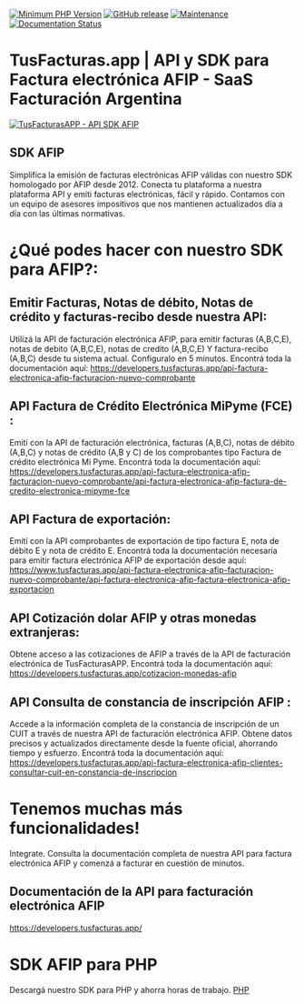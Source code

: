 

[![Minimum PHP Version](https://img.shields.io/badge/php-%3E%3D%207.2-8892BF.svg)](https://php.net/)
[![GitHub release](https://img.shields.io/badge/version-1.0-brightgreen)](https://github.com/vousys/tusfacturas/releases/)
[![Maintenance](https://img.shields.io/badge/Maintained%3F-yes-green.svg)](https://github.com/vousys/tusfacturas/graphs/commit-activity)
[![Documentation Status](https://readthedocs.org/projects/ansicolortags/badge/?version=latest)](https://developers.tusfacturas.app/)


# TusFacturas.app |  API y SDK para Factura electrónica AFIP - SaaS Facturación Argentina

[![TusFacturasAPP - API SDK AFIP](https://cdn.tusfacturas.app/web/images/ig/157.webp)](https://cdn.tusfacturas.app/web/images/ig/157.webp)

## SDK AFIP
Simplifica la emisión de facturas electrónicas AFIP válidas con nuestro SDK homologado por AFIP desde 2012.
Conecta tu plataforma a nuestra plataforma API y emiti facturas electrónicas, fácil y rápido. 
Contamos con un equipo de asesores impositivos que nos mantienen actualizados día a día con las últimas normativas.

# ¿Qué podes hacer con nuestro SDK para AFIP?:

## Emitir Facturas, Notas de débito, Notas de crédito y facturas-recibo desde nuestra API:
Utilizá la API de facturación electrónica AFIP, para emitir facturas (A,B,C,E), notas de debito (A,B,C,E), notas de credito (A,B,C,E) Y factura-recibo (A,B,C) desde tu sistema actual. Configuralo en 5 minutos.
Encontrá toda la documentación aquí: https://developers.tusfacturas.app/api-factura-electronica-afip-facturacion-nuevo-comprobante


## API Factura de Crédito Electrónica MiPyme (FCE) :
Emití con la API de facturación electrónica, facturas (A,B,C), notas de débito (A,B,C) y notas de crédito (A,B y C) de los comprobantes tipo Factura de crédito electrónica Mi Pyme.
Encontrá toda la documentación aquí: https://developers.tusfacturas.app/api-factura-electronica-afip-facturacion-nuevo-comprobante/api-factura-electronica-afip-factura-de-credito-electronica-mipyme-fce

## API Factura de exportación:
Emití con la API comprobantes de exportación de tipo factura E, nota de débito E y nota de crédito E.
Encontrá toda la documentación necesaria para emitir factura electrónica AFIP de exportación desde aquí: https://www.tusfacturas.app/api-factura-electronica-afip-facturacion-nuevo-comprobante/api-factura-electronica-afip-factura-electronica-afip-exportacion

## API Cotización dolar AFIP y otras monedas extranjeras:
Obtene acceso a las cotizaciones de AFIP a través de la API de facturación electrónica de TusFacturasAPP.
Encontrá toda la documentación aquí: https://developers.tusfacturas.app/cotizacion-monedas-afip

## API Consulta de constancia de inscripción AFIP :
Accede a la información completa de la constancia de inscripción de un CUIT a través de nuestra API de facturación electrónica AFIP.
Obtene datos precisos y actualizados directamente desde la fuente oficial, ahorrando tiempo y esfuerzo.
Encontrá toda la documentación aquí: https://developers.tusfacturas.app/api-factura-electronica-afip-clientes-consultar-cuit-en-constancia-de-inscripcion

# Tenemos muchas más funcionalidades!
Integrate. Consulta la documentación completa de nuestra API para factura electrónica AFIP y comenzá a facturar en cuestión de minutos.

## Documentación de la API para facturación electrónica AFIP 
https://developers.tusfacturas.app/

# SDK AFIP para PHP 
Descargá nuestro SDK para PHP y ahorra horas de trabajo.
[PHP](https://github.com/vousys/tusfacturas/tree/master/php)

